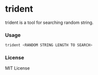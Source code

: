 # trident
trident is a tool for searching random string.

### Usage
```bash
trident <RANDOM STRING LENGTH TO SEARCH>
```

### License
MIT License
